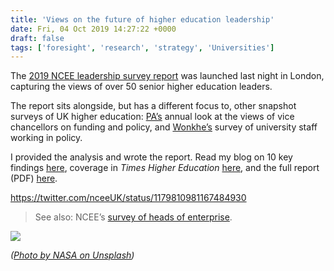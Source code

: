 ```yaml
---
title: 'Views on the future of higher education leadership'
date: Fri, 04 Oct 2019 14:27:22 +0000
draft: false
tags: ['foresight', 'research', 'strategy', 'Universities']
---
```


The [2019 NCEE leadership survey report](http://bit.ly/2pzVvTf) was launched last night in London, capturing the views of over 50 senior higher education leaders.

The report sits alongside, but has a different focus to, other snapshot surveys of UK higher education: [PA’s](https://www.paconsulting.com/insights/2019/our-tenth-university-vice-chancellor-survey/) annual look at the views of vice chancellors on funding and policy, and [Wonkhe’s](https://wonkhe.com/wonkhe-360-front-line-perspectives-on-he-policy/) survey of university staff working in policy.

I provided the analysis and wrote the report. Read my blog on 10 key findings [here](https://ncee.org.uk/2019/10/21/our-top-10-what-we-learned-about-leadership/), coverage in _Times Higher Education_ [here](https://www.timeshighereducation.com/hub/p/change-management-and-entrepreneurial-leadership), and the full report (PDF) [here](http://bit.ly/2pzVvTf).

https://twitter.com/nceeUK/status/1179810981167484930

> See also: NCEE’s [survey of heads of enterprise](https://jcransom.com/2019/04/09/entrepreneurship-in-uk-education/).

![](https://ransomjc.files.wordpress.com/2019/10/survey-main-concerns.d876fa933d47413e82679f7918557ce3.png)

_([Photo by NASA on Unsplash](https://unsplash.com/photos/i9w4Uy1pU-s))_